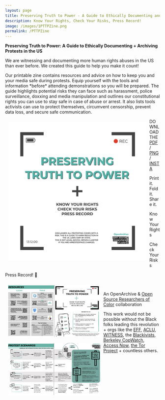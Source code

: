 ```yaml
---
layout: page
title: Preserving Truth to Power - A Guide to Ethically Documenting and Archiving Protests in the US
description: Know Your Rights, Check Your Risks, Press Record!
image: /images/1PTTPZine.png
permalink: /PTTPZine
---
```


<p><b>Preserving Truth to Power: A Guide to Ethically Documenting + Archiving Protests in the US</b></p>

<p>We are witnessing and documenting more human rights abuses in the US than ever before. We created this guide to help you make it count!<p>
<p>Our printable zine contains resources and advice on how to keep you and your media safe during protests. Equip yourself with the tools and information *before* attending demonstrations so you will be prepared.
The guide highlights potential risks they can face such as harassment, police surveillance, doxxing and media manipulation and outlines our constitutional rights you can use to stay safe in case of abuse or arrest.
It also lists tools activists can use to protect themselves, circumvent censorship, prevent data loss, and secure safe communication.<p>

<img style="width: 450px; display: block; float: left; margin: 10px;" src="/images/1PTTPZine.png"/>
<p>DOWNLOAD THE <a href="https://drive.google.com/file/d/1fJL70G2W2bHHrgU8cczCsD47AxvVKOVP/view?usp=sharing">PDF</a> / <a href="https://drive.google.com/file/d/1i-qar2-S_3S8ahFwfEwluqOCDKKC6ZqK/view?usp=sharing">PNG</a> / <a href="https://drive.google.com/drive/folders/1CC0XEyVLK6itSxZJ62chaanPsLAEil2R?usp=sharing">INSTA</a></p>
<p>Print it. Fold it. Share it.</p>
<p>Know Your Rights
<p>Check Your Risks
<p>Press Record! 📸
</p>

<div style="text-align: center; display: block; width: 100%;">
<img style="width: 300px; display: block; float: left; margin: 10px;" src="/images/PTTPZineFNL.jpg"/>
<img style="width: 300px; display: block; float: left; margin: 10px;" src="/images/PTTPZine2FNL.jpg"/>
</div>

<br>
<p>An OpenArchive & <a href="https://www.osroc.org/" target="_blank">Open Source Researchers of Color</a> collaboration</p>
<p>This work would not be possible without the Black folks leading this revolution + orgs like the <a href="https://www.eff.org/" target="_blank">EFF</a>, <a href="https://www.aclu.org/" target="_blank">ACLU</a>, <a href="https://www.witness.org/" target="_blank">WITNESS</a>, the <a href="https://www.theblackivists.com/" target="_blank">Blackivists</a>, <a href="https://www.berkeleycopwatch.org/" target="_blank">Berkeley CopWatch</a>, <a href="https://www.accessnow.org/" target="_blank">Access Now</a>, <a href="https://www.torproject.org/" target="_blank">the Tor Project</a> + countless others.
